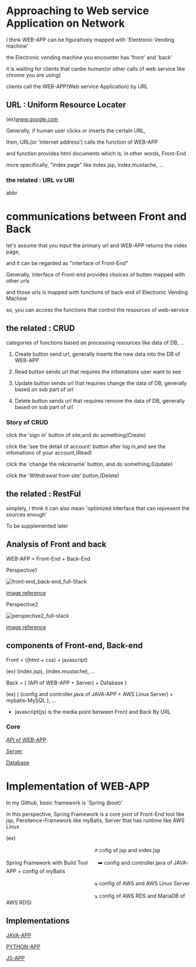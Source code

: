 # Approaching to Web service Application on Network

I think WEB-APP can be figuratively mapped with 'Electronic Vending machine'

the Electronic vending machine you encounter has 'front' and 'back'

it is waiting for clients that canbe human(or other calls of web service like chrome you are using)

clients call the WEB-APP(Web service Application) by URL

## URL : Uniform Resource Locater
(ex)www.google.com

Generally, if human user clicks or inserts the certain URL,

then, URL(or 'internet address') calls the function of WEB-APP

and function provides html documents which is, in other words, Front-End

more specifically, "index page"  like index.jsp, index.mustache, ...

### the related : URL vs URI
abbr 

# communications between Front and Back

let's assume that you input the primary url and WEB-APP returns the index page,

and it can be regarded as "interface of Front-End"

Generally, interface of Front-end provides choices of butten mapped with other urls

and those urls is mapped with functions of back-end of Electronic Vending Machine

so, you can access the functions that control the resources of web-service

## the related : CRUD
categories of functions based on processing resources like data of DB, ...

1. Create
button send url, generally inserts the new data into the DB of WEB-APP

2. Read
button sends url that requires the infomations user want to see

3. Update
button sends url that requires change the data of DB, generally based on sub part of url

4. Delete
button sends url that requires remove the data of DB, generally based on sub part of url

### Story of CRUD
click the 'sign in' button of site,and do something(Create)

click the 'see the detail of account' button after log in,and see the infomations of your account,(Read)

click the 'change the nikckname' button, and do something,(Update)

click the 'Withdrawal from site' button,(Delete)

## the related : RestFul
simplely, i think it can also mean 'optimized interface that can represent the sources enough' 

To be supplemented later

## Analysis of Front and back
WEB-APP = Front-End + Back-End

Perspective1

![front-end_back-end_full-Stack](https://user-images.githubusercontent.com/88543657/149053803-39be2d86-6fe5-4d55-be00-99dde2ac8e7d.png)

[image reference](https://www.a-mean-blog.com/images/rqvbk2p56xjsis3ut1ta/front-end_back-end_full-Stack.png)

Perspective2

![perspective2_full-stack](https://user-images.githubusercontent.com/88543657/149053816-3ad0307c-11fb-4fb8-bc60-4311855cbe29.png)

[image reference](https://blog.dalso.org/language/web/6523)

## components of Front-end, Back-end
Front = ((html + css) + javascript)

(ex) (index.jsp), (index.mustache), ...

Back = ( (API of WEB-APP + Server) + Database )

(ex) ( (config and controller.java of JAVA-APP + AWS Linux Server) + mybatis-MySQL ), ...

* javascript(js) is the media point between Front and Back By URL

### Core
[API of WEB-APP](https://github.com/devsacti/WEB-APP#implementations)

[Server](https://github.com/devsacti/OperatingSystem)

[Database](https://github.com/devsacti/Query-and-Extensions)


# Implementation of WEB-APP

In my Github, basic framework is 'Spring (boot)'

In this perspective, Spring Framework is a core joint of Front-End tool like jsp, Persitence-Framework like myBatis, Server that has runtime like AWS Linux

(ex)

　　　　　　　　　　　　　　　　　:arrow_upper_right: cofig of jsp and index.jsp

Spring Framework with Build Tool　　:arrow_right: config and controller.java of JAVA-APP + config of myBatis

　　　　　　　　　　　　　　　　　:arrow_lower_right: config of AWS and AWS Linux Server

　　　　　　　　　　　　　　　　　:arrow_lower_right:  config of AWS RDS and MariaDB of AWS RDS)

## Implementations
[JAVA-APP](https://github.com/devsacti/JAVA-APP)

[PYTHON-APP](https://github.com/devsacti/PYTHON-APP)

[JS-APP](https://github.com/devsacti/JS-APP)
